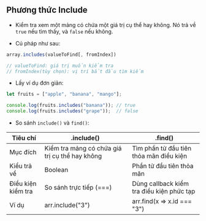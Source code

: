 ## Phương thức Include

- Kiểm tra xem một mảng có chứa một giá trị cụ thể hay không. Nó trả về `true` nếu tìm thấy, và `false` nếu không.

- Cú pháp như sau:

```js
array.includes(valueToFind[, fromIndex])

// valueToFind: giá trị muốn kiểm tra
// fromIndex(tùy chọn): vị trí bắt đầu tìm kiếm
```

- Lấy ví dụ đơn giản:

```js
let fruits = ["apple", "banana", "mango"];

console.log(fruits.includes("banana")); // true
console.log(fruits.includes("grape"));  // false
```

- So sánh `include()` và `find()`:

|Tiêu chí|.include()|.find()|
|-|-|-|
|Mục đích|Kiểm tra mảng có chứa giá trị cụ thể hay không|Tìm phần tử đầu tiên thỏa mãn điều kiện|
|Kiểu trả về|Boolean|Phần tử đầu tiên thỏa mãn|
|Điều kiện kiểm tra|So sánh trực tiếp (===)|Dùng callback kiểm tra điều kiện phức tạp|
|Ví dụ|arr.include("3")|arr.find(x => x.id === "3")|